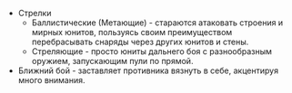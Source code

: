 - Стрелки
	- Баллистические (Метающие) - стараются атаковать строения и мирных юнитов, пользуясь своим преимуществом перебрасывать снаряды через других юнитов и стены.
	- Стреляющие - просто юниты дальнего боя с разнообразным оружием, запускающим пули по прямой.
- Ближний бой - заставляет противника вязнуть в себе, акцентируя много внимания.